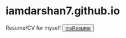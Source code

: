 # iamdarshan7.github.io
Resume/CV for myself
<button><a href="https://iamdarshan7.github.io/">myResume</a></button>
